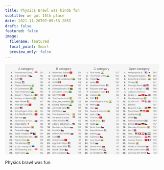 ```yaml
---
title: Physics Brawl was kinda fun
subtitle: we got 15th place
date: 2021-11-26T07:05:53.205Z
draft: false
featured: false
image:
  filename: featured
  focal_point: Smart
  preview_only: false
---
```

![yay](hehe.jpg "yay")

Physics brawl was fun